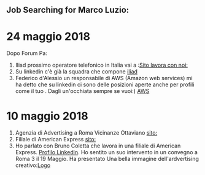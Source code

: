 Job Searching for Marco Luzio:
------------------------------
# 24 maggio 2018
Dopo Forum Pa:

1. Iliad prossimo operatore telefonico in Italia vai a :[Sito lavora con noi:](http://iliad.it/lavoraConNoi.html)
2. Su linkedin c'è già la squadra che compone [iliad](https://www.linkedin.com/search/results/index/?keywords=iliad&origin=GLOBAL_SEARCH_HEADER)
3. Federico d'Alessio un responsabile di AWS (Amazon web services) mi ha detto che su linkedin ci sono delle posizioni aperte anche per profili come il tuo . Dagli un'occhiata sempre se vuoi:) [AWS](https://aws.amazon.com/it/) 


# 10 maggio 2018

1. Agenzia di Advertising a Roma Vicinanze Ottaviano [sito:](http://www.alanadvantage.net/)
2. Filiale di American Express [sito:](https://www.americanexpress.com/it/content/about-american-express.html?inav=it_sitefooter_about)
3. Ho parlato con Bruno Coletta che lavora in una filiale di American Express. [Profilo Linkedin](https://www.linkedin.com/in/brunocoletta/). Ho sentito un suo intervento in un convegno a Roma 3 il 19 Maggio. 
Ha presentato Una bella immagine dell'ardvertising creativo:[Logo](https://raw.githubusercontent.com/scarimp/Job-Searching/master/logo_advertising.png)

